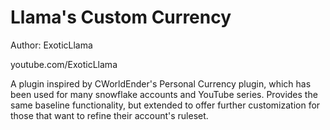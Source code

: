 # Llama's Custom Currency

Author: ExoticLlama

youtube.com/ExoticLlama

A plugin inspired by CWorldEnder's Personal Currency plugin, which has been used for many snowflake accounts and YouTube series. Provides the same baseline functionality, but extended to offer further customization for those that want to refine their account's ruleset.